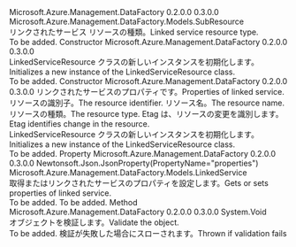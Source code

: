 <Type Name="LinkedServiceResource" FullName="Microsoft.Azure.Management.DataFactory.Models.LinkedServiceResource">
  <TypeSignature Language="C#" Value="public class LinkedServiceResource : Microsoft.Azure.Management.DataFactory.Models.SubResource" />
  <TypeSignature Language="ILAsm" Value=".class public auto ansi beforefieldinit LinkedServiceResource extends Microsoft.Azure.Management.DataFactory.Models.SubResource" />
  <TypeSignature Language="DocId" Value="T:Microsoft.Azure.Management.DataFactory.Models.LinkedServiceResource" />
  <TypeSignature Language="VB.NET" Value="Public Class LinkedServiceResource&#xA;Inherits SubResource" />
  <TypeSignature Language="F#" Value="type LinkedServiceResource = class&#xA;    inherit SubResource" />
  <AssemblyInfo>
    <AssemblyName>Microsoft.Azure.Management.DataFactory</AssemblyName>
    <AssemblyVersion>0.2.0.0</AssemblyVersion>
    <AssemblyVersion>0.3.0.0</AssemblyVersion>
  </AssemblyInfo>
  <Base>
    <BaseTypeName>Microsoft.Azure.Management.DataFactory.Models.SubResource</BaseTypeName>
  </Base>
  <Interfaces />
  <Docs>
    <summary>
            <span data-ttu-id="4144d-101">リンクされたサービス リソースの種類。</span><span class="sxs-lookup"><span data-stu-id="4144d-101">Linked service resource type.</span></span>
            </summary>
    <remarks>To be added.</remarks>
  </Docs>
  <Members>
    <Member MemberName=".ctor">
      <MemberSignature Language="C#" Value="public LinkedServiceResource ();" />
      <MemberSignature Language="ILAsm" Value=".method public hidebysig specialname rtspecialname instance void .ctor() cil managed" />
      <MemberSignature Language="DocId" Value="M:Microsoft.Azure.Management.DataFactory.Models.LinkedServiceResource.#ctor" />
      <MemberSignature Language="VB.NET" Value="Public Sub New ()" />
      <MemberType>Constructor</MemberType>
      <AssemblyInfo>
        <AssemblyName>Microsoft.Azure.Management.DataFactory</AssemblyName>
        <AssemblyVersion>0.2.0.0</AssemblyVersion>
        <AssemblyVersion>0.3.0.0</AssemblyVersion>
      </AssemblyInfo>
      <Parameters />
      <Docs>
        <summary>
            <span data-ttu-id="4144d-102">LinkedServiceResource クラスの新しいインスタンスを初期化します。</span><span class="sxs-lookup"><span data-stu-id="4144d-102">Initializes a new instance of the LinkedServiceResource class.</span></span>
            </summary>
        <remarks>To be added.</remarks>
      </Docs>
    </Member>
    <Member MemberName=".ctor">
      <MemberSignature Language="C#" Value="public LinkedServiceResource (Microsoft.Azure.Management.DataFactory.Models.LinkedService properties, string id = null, string name = null, string type = null, string etag = null);" />
      <MemberSignature Language="ILAsm" Value=".method public hidebysig specialname rtspecialname instance void .ctor(class Microsoft.Azure.Management.DataFactory.Models.LinkedService properties, string id, string name, string type, string etag) cil managed" />
      <MemberSignature Language="DocId" Value="M:Microsoft.Azure.Management.DataFactory.Models.LinkedServiceResource.#ctor(Microsoft.Azure.Management.DataFactory.Models.LinkedService,System.String,System.String,System.String,System.String)" />
      <MemberSignature Language="VB.NET" Value="Public Sub New (properties As LinkedService, Optional id As String = null, Optional name As String = null, Optional type As String = null, Optional etag As String = null)" />
      <MemberSignature Language="F#" Value="new Microsoft.Azure.Management.DataFactory.Models.LinkedServiceResource : Microsoft.Azure.Management.DataFactory.Models.LinkedService * string * string * string * string -&gt; Microsoft.Azure.Management.DataFactory.Models.LinkedServiceResource" Usage="new Microsoft.Azure.Management.DataFactory.Models.LinkedServiceResource (properties, id, name, type, etag)" />
      <MemberType>Constructor</MemberType>
      <AssemblyInfo>
        <AssemblyName>Microsoft.Azure.Management.DataFactory</AssemblyName>
        <AssemblyVersion>0.2.0.0</AssemblyVersion>
        <AssemblyVersion>0.3.0.0</AssemblyVersion>
      </AssemblyInfo>
      <Parameters>
        <Parameter Name="properties" Type="Microsoft.Azure.Management.DataFactory.Models.LinkedService" />
        <Parameter Name="id" Type="System.String" />
        <Parameter Name="name" Type="System.String" />
        <Parameter Name="type" Type="System.String" />
        <Parameter Name="etag" Type="System.String" />
      </Parameters>
      <Docs>
        <param name="properties"><span data-ttu-id="4144d-103">リンクされたサービスのプロパティです。</span><span class="sxs-lookup"><span data-stu-id="4144d-103">Properties of linked service.</span></span></param>
        <param name="id"><span data-ttu-id="4144d-104">リソースの識別子。</span><span class="sxs-lookup"><span data-stu-id="4144d-104">The resource identifier.</span></span></param>
        <param name="name"><span data-ttu-id="4144d-105">リソース名。</span><span class="sxs-lookup"><span data-stu-id="4144d-105">The resource name.</span></span></param>
        <param name="type"><span data-ttu-id="4144d-106">リソースの種類。</span><span class="sxs-lookup"><span data-stu-id="4144d-106">The resource type.</span></span></param>
        <param name="etag"><span data-ttu-id="4144d-107">Etag は、リソースの変更を識別します。</span><span class="sxs-lookup"><span data-stu-id="4144d-107">Etag identifies change in the resource.</span></span></param>
        <summary>
            <span data-ttu-id="4144d-108">LinkedServiceResource クラスの新しいインスタンスを初期化します。</span><span class="sxs-lookup"><span data-stu-id="4144d-108">Initializes a new instance of the LinkedServiceResource class.</span></span>
            </summary>
        <remarks>To be added.</remarks>
      </Docs>
    </Member>
    <Member MemberName="Properties">
      <MemberSignature Language="C#" Value="public Microsoft.Azure.Management.DataFactory.Models.LinkedService Properties { get; set; }" />
      <MemberSignature Language="ILAsm" Value=".property instance class Microsoft.Azure.Management.DataFactory.Models.LinkedService Properties" />
      <MemberSignature Language="DocId" Value="P:Microsoft.Azure.Management.DataFactory.Models.LinkedServiceResource.Properties" />
      <MemberSignature Language="VB.NET" Value="Public Property Properties As LinkedService" />
      <MemberSignature Language="F#" Value="member this.Properties : Microsoft.Azure.Management.DataFactory.Models.LinkedService with get, set" Usage="Microsoft.Azure.Management.DataFactory.Models.LinkedServiceResource.Properties" />
      <MemberType>Property</MemberType>
      <AssemblyInfo>
        <AssemblyName>Microsoft.Azure.Management.DataFactory</AssemblyName>
        <AssemblyVersion>0.2.0.0</AssemblyVersion>
        <AssemblyVersion>0.3.0.0</AssemblyVersion>
      </AssemblyInfo>
      <Attributes>
        <Attribute>
          <AttributeName>Newtonsoft.Json.JsonProperty(PropertyName="properties")</AttributeName>
        </Attribute>
      </Attributes>
      <ReturnValue>
        <ReturnType>Microsoft.Azure.Management.DataFactory.Models.LinkedService</ReturnType>
      </ReturnValue>
      <Docs>
        <summary>
            <span data-ttu-id="4144d-109">取得またはリンクされたサービスのプロパティを設定します。</span><span class="sxs-lookup"><span data-stu-id="4144d-109">Gets or sets properties of linked service.</span></span>
            </summary>
        <value>To be added.</value>
        <remarks>To be added.</remarks>
      </Docs>
    </Member>
    <Member MemberName="Validate">
      <MemberSignature Language="C#" Value="public virtual void Validate ();" />
      <MemberSignature Language="ILAsm" Value=".method public hidebysig newslot virtual instance void Validate() cil managed" />
      <MemberSignature Language="DocId" Value="M:Microsoft.Azure.Management.DataFactory.Models.LinkedServiceResource.Validate" />
      <MemberSignature Language="VB.NET" Value="Public Overridable Sub Validate ()" />
      <MemberSignature Language="F#" Value="abstract member Validate : unit -&gt; unit&#xA;override this.Validate : unit -&gt; unit" Usage="linkedServiceResource.Validate " />
      <MemberType>Method</MemberType>
      <AssemblyInfo>
        <AssemblyName>Microsoft.Azure.Management.DataFactory</AssemblyName>
        <AssemblyVersion>0.2.0.0</AssemblyVersion>
        <AssemblyVersion>0.3.0.0</AssemblyVersion>
      </AssemblyInfo>
      <ReturnValue>
        <ReturnType>System.Void</ReturnType>
      </ReturnValue>
      <Parameters />
      <Docs>
        <summary>
            <span data-ttu-id="4144d-110">オブジェクトを検証します。</span><span class="sxs-lookup"><span data-stu-id="4144d-110">Validate the object.</span></span>
            </summary>
        <remarks>To be added.</remarks>
        <exception cref="T:Microsoft.Rest.ValidationException">
            <span data-ttu-id="4144d-111">検証が失敗した場合にスローされます。</span><span class="sxs-lookup"><span data-stu-id="4144d-111">Thrown if validation fails</span></span>
            </exception>
      </Docs>
    </Member>
  </Members>
</Type>